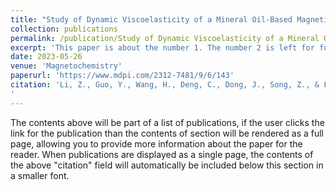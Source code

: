 ```yaml
---
title: "Study of Dynamic Viscoelasticity of a Mineral Oil-Based Magnetic Fluid"
collection: publications
permalink: /publication/Study of Dynamic Viscoelasticity of a Mineral Oil-Based Magnetic Fluid
excerpt: 'This paper is about the number 1. The number 2 is left for future work.'
date: 2023-05-26
venue: 'Magnetochemistry'
paperurl: 'https://www.mdpi.com/2312-7481/9/6/143'
citation: 'Li, Z., Guo, Y., Wang, H., Deng, C., Dong, J., Song, Z., & Li, Z. (2023). Study of Dynamic Viscoelasticity of a Mineral Oil-Based Magnetic Fluid. Magnetochemistry, 9(6), 143. Q2. https://doi.org/10.3390/magnetochemistry9060143
'
---
```


The contents above will be part of a list of publications, if the user clicks the link for the publication than the contents of section will be rendered as a full page, allowing you to provide more information about the paper for the reader. When publications are displayed as a single page, the contents of the above "citation" field will automatically be included below this section in a smaller font.
